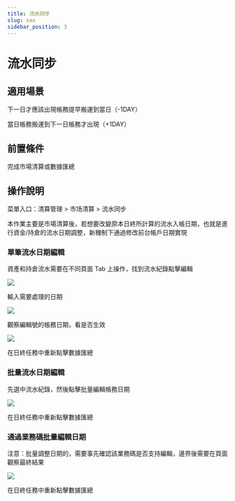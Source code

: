 ```yaml
---
title: 流水同步
slug: xxx
sidebar_position: 3
---
```



# 流水同步

## 適用場景

下一日才應該出現帳務提早搬運到當日（-1DAY）

當日帳務搬運到下一日帳務才出現（+1DAY）

## 前置條件

完成市場清算或數據匯總

## 操作說明

菜單入口：清算管理  &gt; 市场清算  &gt; 流水同步

本作業主要是市場清算後，若想要改變原本日終所計算的流水入帳日期，也就是進行資金/持倉的流水日期調整，新機制下通過修改前台帳戶日期實現

### 單筆流水日期編輯

資產和持倉流水需要在不同頁面 Tab 上操作，找到流水紀錄點擊編輯

<img src="/assets/JYLlbmOhRo9w1Zx74PocGwQqnzc.png" src-width="3344" src-height="1404" align="center"/>

輸入需要處理的日期

<img src="/assets/X38Jb8ixPotJeGxFpINcN1iFnIc.png" src-width="3368" src-height="1308" align="center"/>

觀察編輯號的帳務日期，看是否生效

<img src="/assets/RbBgbfUMWougIlxKDd5cuQcNnPc.png" src-width="3368" src-height="1308" align="center"/>

在日終任務中重新點擊數據匯總

### 批量流水日期編輯

先選中流水紀錄，然後點擊批量編輯帳務日期

<img src="/assets/NTdHbtdsroblM4xKKtZcuyXWnxh.png" src-width="3344" src-height="1456" align="center"/>

在日終任務中重新點擊數據匯總

### 通過業務碼批量編輯日期

注意：批量調整日期的，需要事先確認該業務碼是否支持編輯，邊界後需要在頁面觀察最終結果

<img src="/assets/WMzhbZI9roU5mrxsu6ycdC6tnxd.png" src-width="3356" src-height="1344" align="center"/>

在日終任務中重新點擊數據匯總

